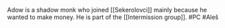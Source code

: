 Adow is a shadow monk who joined [[Sekerolovci]] mainly because he wanted to make money.
He is part of the [[Intermission group]].
#PC #Aleš 